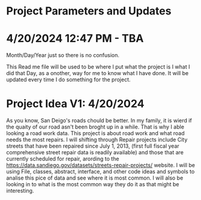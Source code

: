 # Project Parameters and Updates
# 4/20/2024 12:47 PM - TBA
Month/Day/Year just so there is no confusion.

This Read me file will be used to be where I put what the project is I what I did that Day, as a onother, way for me to know what I have done. It will be updated every time I do something for the project.

# Project Idea V1: 4/20/2024
As you know, San Deigo's roads chould be better. In my family, it is wierd if the quaity of our road asn't been broght up in a while. That is why I able looking a road work data. This project is about road work and what road needs the most repairs. I will shifting through Repair projects include City streets that have been repaired since July 1, 2013, (first full fiscal year comprehensive street repair data is readily available) and those that are currently scheduled for repair, arording to the https://data.sandiego.gov/datasets/streets-repair-projects/ website. I will be using File, classes, abstract, interface, and other code ideas and symbols to analise this pice of data and see where it is most common. I will also be looking in to what is the most common way they do it as that might be interesting.
